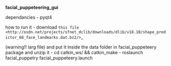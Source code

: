 **facial_puppeteering_gui**

 dependancies 
	- pyqt4
	
 how to run it
	- download `this file <http://osdn.net/projects/sfnet_dclib/downloads/dlib/v18.10/shape_predictor_68_face_landmarks.dat.bz2/>`_

(warning!! larg file) and put it inside the data folder in facial_puppeteery package and unzip it
	- cd catkin_ws/ && catkin_make
	- roslaunch facial_puppetry facial_puppeteery.launch
